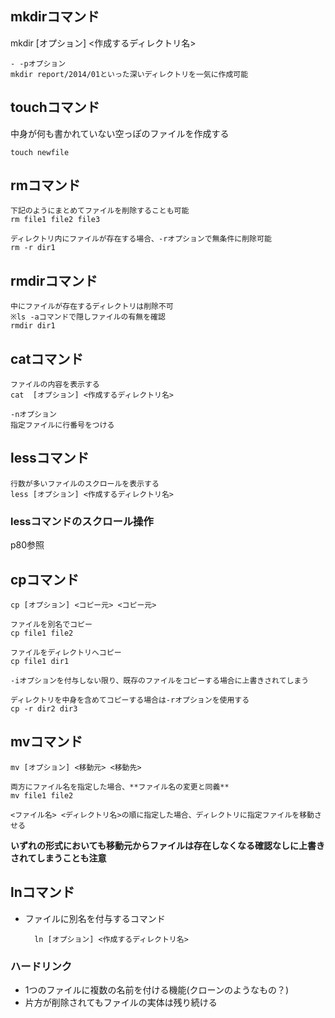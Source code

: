 ## mkdirコマンド
mkdir [オプション] <作成するディレクトリ名>

    - -pオプション
    mkdir report/2014/01といった深いディレクトリを一気に作成可能

## touchコマンド
中身が何も書かれていない空っぽのファイルを作成する

    touch newfile

## rmコマンド
    下記のようにまとめてファイルを削除することも可能
    rm file1 file2 file3
    
    ディレクトリ内にファイルが存在する場合、-rオプションで無条件に削除可能
    rm -r dir1

## rmdirコマンド

    中にファイルが存在するディレクトリは削除不可
    ※ls -aコマンドで隠しファイルの有無を確認
    rmdir dir1

## catコマンド
    ファイルの内容を表示する
    cat  [オプション] <作成するディレクトリ名>

    -nオプション
    指定ファイルに行番号をつける

## lessコマンド
    行数が多いファイルのスクロールを表示する
    less [オプション] <作成するディレクトリ名>

### lessコマンドのスクロール操作
p80参照

## cpコマンド
    cp [オプション] <コピー元> <コピー元>
    
    ファイルを別名でコピー
    cp file1 file2
    
    ファイルをディレクトリへコピー
    cp file1 dir1
    
    -iオプションを付与しない限り、既存のファイルをコピーする場合に上書きされてしまう
    
    ディレクトリを中身を含めてコピーする場合は-rオプションを使用する
    cp -r dir2 dir3

## mvコマンド
    mv [オプション] <移動元> <移動先>
    
    両方にファイル名を指定した場合、**ファイル名の変更と同義**
    mv file1 file2
    
    <ファイル名> <ディレクトリ名>の順に指定した場合、ディレクトリに指定ファイルを移動させる

**いずれの形式においても移動元からファイルは存在しなくなる確認なしに上書きされてしまうことも注意**

## lnコマンド
- ファイルに別名を付与するコマンド

        ln [オプション] <作成するディレクトリ名>

### ハードリンク
- 1つのファイルに複数の名前を付ける機能(クローンのようなもの？)
- 片方が削除されてもファイルの実体は残り続ける
